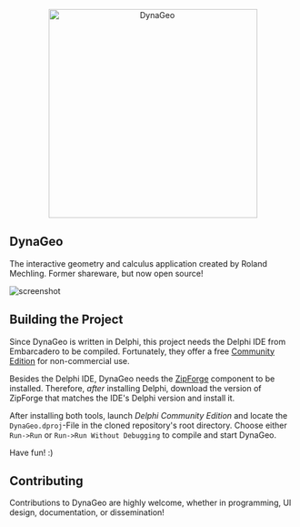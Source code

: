 
<div align="center">
  <p>
    <a href="http://www.dynageo.de/index.html"><img src="https://user-images.githubusercontent.com/15887026/113513681-3816f500-956b-11eb-9d58-8f44ed041045.png" width="367" alt="DynaGeo" /></a>
  </p>
</div>


## DynaGeo

The interactive geometry and calculus application created by Roland Mechling.
Former shareware, but now open source!

![screenshot](https://user-images.githubusercontent.com/15887026/113513409-e7eb6300-9569-11eb-98f7-a577036411ea.png)


## Building the Project

Since DynaGeo is written in Delphi, this project needs the Delphi IDE from Embarcadero to be compiled.
Fortunately, they offer a free [Community Edition](https://www.embarcadero.com/free-tools?aldSet=en-GB) for non-commercial use.

Besides the Delphi IDE, DynaGeo needs the [ZipForge](https://componentace.com/download/download.php?editionid=12) component to be installed.
Therefore, _after_ installing Delphi, download the version of ZipForge that matches the IDE's Delphi version and install it.

After installing both tools, launch _Delphi Community Edition_ and locate the `DynaGeo.dproj`-File in the cloned repository's root directory.
Choose either `Run->Run` or `Run->Run Without Debugging` to compile and start DynaGeo.

Have fun! :)


## Contributing

Contributions to DynaGeo are highly welcome, whether in programming, UI design, documentation, or dissemination!
